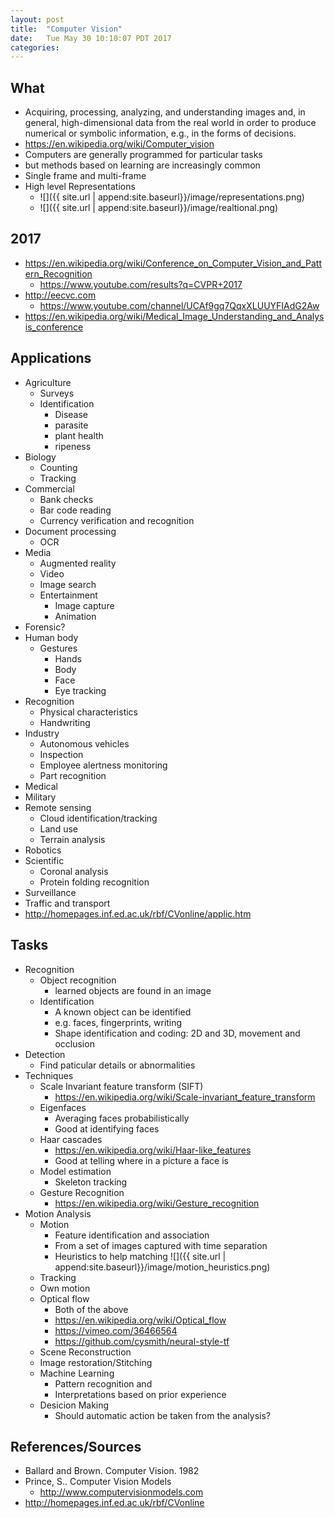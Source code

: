 ```yaml
---
layout: post
title:  "Computer Vision"
date:   Tue May 30 10:10:07 PDT 2017
categories:
---
```


## What
- Acquiring, processing, analyzing, and understanding images and, in general, high-dimensional data from the real world in order to produce numerical or symbolic information, e.g., in the forms of decisions.
- <https://en.wikipedia.org/wiki/Computer_vision>
- Computers are generally programmed for particular tasks
- but methods based on learning are increasingly common
- Single frame and multi-frame
- High level Representations
  + ![]({{ site.url | append:site.baseurl}}/image/representations.png)
  + ![]({{ site.url | append:site.baseurl}}/image/realtional.png)

## 2017
- <https://en.wikipedia.org/wiki/Conference_on_Computer_Vision_and_Pattern_Recognition>
  + <https://www.youtube.com/results?q=CVPR+2017>
- <http://eecvc.com>
  + <https://www.youtube.com/channel/UCAf9gq7QqxXLUUYFIAdG2Aw>
- <https://en.wikipedia.org/wiki/Medical_Image_Understanding_and_Analysis_conference>


## Applications
- Agriculture
  + Surveys
  + Identification
    * Disease
    * parasite
    * plant health
    * ripeness
- Biology
  + Counting
  + Tracking
- Commercial
  + Bank checks
  + Bar code reading
  + Currency verification and recognition
- Document processing
  + OCR
- Media
  + Augmented reality
  + Video
  + Image search
  + Entertainment
    * Image capture
    * Animation
- Forensic?
- Human body
  + Gestures
    * Hands
    * Body
    * Face
    * Eye tracking
- Recognition
  + Physical characteristics
  + Handwriting
- Industry
  + Autonomous vehicles
  + Inspection
  + Employee alertness monitoring
  + Part recognition
- Medical
- Military
- Remote sensing
  + Cloud identification/tracking
  + Land use
  + Terrain analysis
- Robotics
- Scientific
  + Coronal analysis
  + Protein folding recognition
- Surveillance
- Traffic and transport
- <http://homepages.inf.ed.ac.uk/rbf/CVonline/applic.htm>

## Tasks
- Recognition
  + Object recognition
    * learned objects are found in an image
  + Identification
    * A known object can be identified
    * e.g. faces, fingerprints, writing
    * Shape identification and coding: 2D and 3D, movement and occlusion
- Detection
  + Find paticular details or abnormalities
- Techniques
  + Scale Invariant feature transform (SIFT)
    * <https://en.wikipedia.org/wiki/Scale-invariant_feature_transform>
  + Eigenfaces
    * Averaging faces probabilistically
    * Good at identifying faces
  + Haar cascades
    * <https://en.wikipedia.org/wiki/Haar-like_features>
    * Good at telling where in a picture a face is
  + Model estimation
    * Skeleton tracking
  + Gesture Recognition
    * <https://en.wikipedia.org/wiki/Gesture_recognition>
- Motion Analysis
  + Motion
    * Feature identification and association
    * From a set of images captured with time separation
    * Heuristics to help matching ![]({{ site.url | append:site.baseurl}}/image/motion_heuristics.png)
  + Tracking
  + Own motion
  + Optical flow
    * Both of the above
    * <https://en.wikipedia.org/wiki/Optical_flow>
    * <https://vimeo.com/36466564>
    * <https://github.com/cysmith/neural-style-tf>
  + Scene Reconstruction
  + Image restoration/Stitching
  + Machine Learning
    * Pattern recognition and
    * Interpretations based on prior experience
  + Desicion Making
    * Should automatic action be taken from the analysis?

## References/Sources
  + Ballard and Brown. Computer Vision. 1982
  + Prince, S.. Computer Vision Models
    * <http://www.computervisionmodels.com>
  + <http://homepages.inf.ed.ac.uk/rbf/CVonline>
